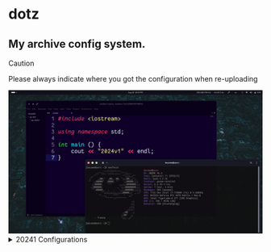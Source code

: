
# dotz
## My archive config system. 

> [!CAUTION]
> Please always indicate where you got the configuration when re-uploading

  
 <img src="20241.png">
<details>
  <summary> 20241 Configurations</summary>
  <details>
  	<summary>Gnome Extensions</summary>
  	<a href="https://extensions.gnome.org/extension/5446/quick-settings-tweaker/">[QSTweak] Quick Setting Tweaker</a><br>
  	<a href="https://extensions.gnome.org/extension/4679/burn-my-windows/">Burn My Windows</a><br>
  	<a href="https://extensions.gnome.org/extension/517/caffeine/">Caffeine</a><br>
  	<a href="https://extensions.gnome.org/extension/3396/color-picker/">Color Picker</a><br>
  	<a href="https://extensions.gnome.org/extension/6880/kernel-indicator/">Kernel Indicator</a><br>
  	<a href="https://extensions.gnome.org/extension/1762/lan-ip-address/">LAN IP Address</a><br>
  	<a href="https://extensions.gnome.org/extension/5856/overview-background/">Overview Background</a><br>
  	<a href="https://extensions.gnome.org/extension/4491/privacy-settings-menu/">Privacy Quick Settings</a><br>
  	<a href="https://extensions.gnome.org/extension/4559/quick-lang-switch/">Quick Lang Switch</a><br>
  	<a href="https://extensions.gnome.org/extension/1414/unblank/">Unblank lock screen</a><br>
  	<a href="https://extensions.gnome.org/extension/19/user-themes/">User Themes</a><br>
  	<a href="https://extensions.gnome.org/extension/5416/wifi-qrcode/">Wifi QR Code</a><br>
  </details>
  <details>
  	<summary>Icons</summary>
  	<a href="https://drasite.com/flat-remix">Flat Remix ICON Theme</a><br>
  	<a href="https://www.gnome-look.org/p/2165826">Bbarto Cursor</a><br>
  </details>
  <details>
  	<summary>Themes</summary>
  	<a href="https://github.com/catppuccin/gtk">Catppuccin GTK</a><br>
  </details>
  <details>
  	<summary>Fonts</summary>
  	<a href="https://github.com/belluzj/fantasque-sans">Fantasque-Sans</a><br>
  </details>
</details>

